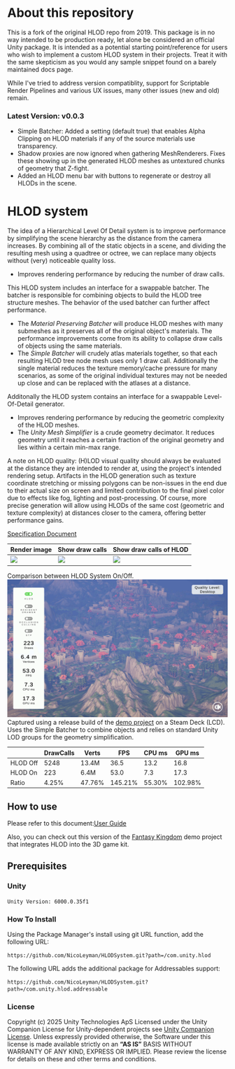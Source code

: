 # About this repository
This is a fork of the original HLOD repo from 2019. This package is in no way intended to be production ready, let alone be considered an official Unity package. 
It is intended as a potential starting point/reference for users who wish to implement a custom HLOD system in their projects.
Treat it with the same skepticism as you would any sample snippet found on a barely maintained docs page.

While I've tried to address version compatiblity, support for Scriptable Render Pipelines and various UX issues, many other issues (new and old) remain.

### Latest Version: v0.0.3
* Simple Batcher: Added a setting (default true) that enables Alpha Clipping on HLOD materials if any of the source materials use transparency.
* Shadow proxies are now ignored when gathering MeshRenderers. Fixes these showing up in the generated HLOD meshes as untextured chunks of geometry that Z-fight.
* Added an HLOD menu bar with buttons to regenerate or destroy all HLODs in the scene.

# HLOD system
The idea of a Hierarchical Level Of Detail system is to improve performance by simplifying the scene hierarchy as the distance from the camera increases.
By combining all of the static objects in a scene, and dividing the resulting mesh using a quadtree or octree, we can replace many objects without (very) noticeable quality loss.
* Improves rendering performance by reducing the number of draw calls.

This HLOD system includes an interface for a swappable batcher. The batcher is responsible for combining objects to build the HLOD tree structure meshes. The behavior of the used batcher can further affect performance.
* The *Material Preserving Batcher* will produce HLOD meshes with many submeshes as it preserves all of the original object's materials. The performance improvements come from its ability to collapse draw calls of objects using the same materials.
* The *Simple Batcher* will crudely atlas materials together, so that each resulting HLOD tree node mesh uses only 1 draw call. Additionally the single material reduces the texture memory/cache pressure for many scenarios, as some of the original individual textures may not be needed up close and can be replaced with the atlases at a distance.

Additonally the HLOD system contains an interface for a swappable Level-Of-Detail generator.
* Improves rendering performance by reducing the geometric complexity of the HLOD meshes.
* The *Unity Mesh Simplifier* is a crude geometry decimator. It reduces geometry until it reaches a certain fraction of the original geometry and lies within a certain min-max range.

A note on HLOD quality:
(H)LOD visual quality should always be evaluated at the distance they are intended to render at, using the project's intended rendering setup.
Artifacts in the HLOD generation such as texture coordinate stretching or missing polygons can be non-issues in the end due to their actual size on screen and limited contribution to the final pixel color due to effects like fog, lighting and post-processing.
Of course, more precise generation will allow using HLODs of the same cost (geometric and texture complexity) at distances closer to the camera, offering better performance gains. 

[Specification Document][specDoc]

| Render image  | Show draw calls | Show draw calls of HLOD |
| --- | --- | --- |
| ![](Documentation~/Images/overview_1.jpg) | ![](Documentation~/Images/overview_2.jpg)  | ![](Documentation~/Images/overview_3.jpg)|

Comparison between HLOD System On/Off.
![](Documentation~/Images/SteamDeck_Release_OnOffComp.gif)
Captured using a release build of the [demo project][demoProject] on a Steam Deck (LCD).
Uses the Simple Batcher to combine objects and relies on standard Unity LOD groups for the geometry simplification.

||DrawCalls|Verts|FPS|CPU ms|GPU ms|
|---|---|---|---|---|---|
|HLOD Off|5248|13.4M|36.5|13.2|16.8|
|HLOD On|223|6.4M|53.0|7.3|17.3|
|Ratio|4.25%|47.76%|145.21%|55.30%|102.98%|

## How to use
Please refer to this document:[User Guide][userGuide]

Also, you can check out this version of the [Fantasy Kingdom][demoProject] demo project that integrates HLOD into the 3D game kit.

## Prerequisites
### Unity
```
Unity Version: 6000.0.35f1
```
### How To Install
Using the Package Manager's install using git URL function, add the following URL:
```
https://github.com/NicoLeyman/HLODSystem.git?path=/com.unity.hlod
```
The following URL adds the additional package for Addressables support:
```
https://github.com/NicoLeyman/HLODSystem.git?path=/com.unity.hlod.addressable
```

### License
Copyright (c) 2025 Unity Technologies ApS
Licensed under the Unity Companion License for Unity-dependent projects see [Unity Companion License][license].
Unless expressly provided otherwise, the Software under this license is made available strictly on an **“AS IS”** BASIS WITHOUT WARRANTY OF ANY KIND, EXPRESS OR IMPLIED. Please review the license for details on these and other terms and conditions.

[license]: <https://unity3d.com/legal/licenses/Unity_Companion_License>
[demoProject]: <https://github.com/Unity-Technologies/HLODSystemDemo>
[specDoc]: <https://docs.google.com/document/d/1OPYDNpwGFpkBorZ3GCpL9Z4ck-6qRRD1tzelUQ0UvFc>
[userGuide]: <https://docs.google.com/document/d/1jZ9dforSSUTokTmprunayq7d3LUTv2aQK63IbtS-QzU>
